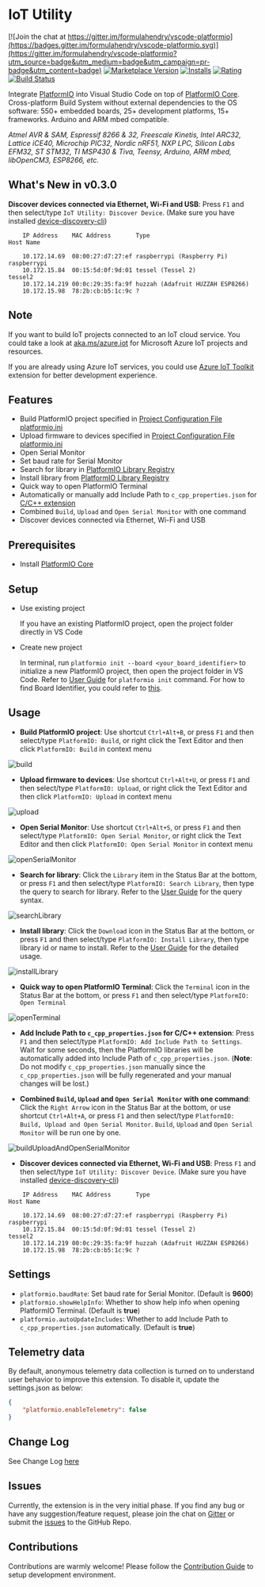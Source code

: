 # IoT Utility

[![Join the chat at https://gitter.im/formulahendry/vscode-platformio](https://badges.gitter.im/formulahendry/vscode-platformio.svg)](https://gitter.im/formulahendry/vscode-platformio?utm_source=badge&utm_medium=badge&utm_campaign=pr-badge&utm_content=badge) [![Marketplace Version](https://vsmarketplacebadge.apphb.com/version-short/formulahendry.platformio.svg)](https://marketplace.visualstudio.com/items?itemName=formulahendry.platformio) [![Installs](https://vsmarketplacebadge.apphb.com/installs-short/formulahendry.platformio.svg)](https://marketplace.visualstudio.com/items?itemName=formulahendry.platformio) [![Rating](https://vsmarketplacebadge.apphb.com/rating-short/formulahendry.platformio.svg)](https://marketplace.visualstudio.com/items?itemName=formulahendry.platformio) [![Build Status](https://travis-ci.org/formulahendry/vscode-platformio.svg?branch=master)](https://travis-ci.org/formulahendry/vscode-platformio)

Integrate [PlatformIO](http://platformio.org/) into Visual Studio Code on top of [PlatformIO Core](http://docs.platformio.org/en/stable/core.html). Cross-platform Build System without external dependencies to the OS software: 550+ embedded boards, 25+ development platforms, 15+ frameworks. Arduino and ARM mbed compatible.

*Atmel AVR & SAM, Espressif 8266 & 32, Freescale Kinetis, Intel ARC32, Lattice iCE40, Microchip PIC32, Nordic nRF51, NXP LPC, Silicon Labs EFM32, ST STM32, TI MSP430 & Tiva, Teensy, Arduino, ARM mbed, libOpenCM3, ESP8266, etc.*

## What's New in v0.3.0

**Discover devices connected via Ethernet, Wi-Fi and USB**: Press `F1` and then select/type `IoT Utility: Discover Device`. (Make sure you have installed [device-discovery-cli](https://github.com/Azure/device-discovery-cli))

```
	IP Address    MAC Address       Type                                    Host Name

	10.172.14.69  08:00:27:d7:27:ef raspberrypi (Raspberry Pi)              raspberrypi
	10.172.15.84  00:15:5d:0f:9d:01 tessel (Tessel 2)                       tessel2
	10.172.14.219 00:0c:29:35:fa:9f huzzah (Adafruit HUZZAH ESP8266)
	10.172.15.98  78:2b:cb:b5:1c:9c ?
```

## Note

If you want to build IoT projects connected to an IoT cloud service. You could take a look at [aka.ms/azure.iot](https://aka.ms/azure.iot) for Microsoft Azure IoT projects and resources.

If you are already using Azure IoT services, you could use [Azure IoT Toolkit](https://marketplace.visualstudio.com/items?itemName=vsciot-vscode.azure-iot-toolkit) extension for better development experience.

## Features

* Build PlatformIO project specified in [Project Configuration File platformio.ini](http://docs.platformio.org/en/stable/projectconf.html#projectconf)
* Upload firmware to devices specified in [Project Configuration File platformio.ini](http://docs.platformio.org/en/stable/projectconf.html#projectconf)
* Open Serial Monitor
* Set baud rate for Serial Monitor
* Search for library in [PlatformIO Library Registry](http://platformio.org/lib)
* Install library from [PlatformIO Library Registry](http://platformio.org/lib)
* Quick way to open PlatformIO Terminal
* Automatically or manually add Include Path to `c_cpp_properties.json` for [C/C++ extension](https://marketplace.visualstudio.com/items?itemName=ms-vscode.cpptools)
* Combined `Build`, `Upload` and `Open Serial Monitor` with one command
* Discover devices connected via Ethernet, Wi-Fi and USB

## Prerequisites

* Install [PlatformIO Core](http://docs.platformio.org/en/stable/installation.html)

## Setup

* Use existing project

  If you have an existing PlatformIO project, open the project folder directly in VS Code

* Create new project

  In terminal, run `platformio init --board <your_board_identifier>` to initialize a new PlatformIO project, then open the project folder in VS Code. Refer to [User Guide](http://docs.platformio.org/en/stable/userguide/cmd_init.html) for `platformio init` command. For how to find Board Identifier, you could refer to [this](http://docs.platformio.org/en/stable/quickstart.html#board-identifier).

## Usage

* **Build PlatformIO project**: Use shortcut `Ctrl+Alt+B`, or press `F1` and then select/type `PlatformIO: Build`, or right click the Text Editor and then click `PlatformIO: Build` in context menu

![build](images/build.gif)

* **Upload firmware to devices**: Use shortcut `Ctrl+Alt+U`, or press `F1` and then select/type `PlatformIO: Upload`, or right click the Text Editor and then click `PlatformIO: Upload` in context menu

![upload](images/upload.gif)

* **Open Serial Monitor**: Use shortcut `Ctrl+Alt+S`, or press `F1` and then select/type `PlatformIO: Open Serial Monitor`, or right click the Text Editor and then click `PlatformIO: Open Serial Monitor` in context menu

![openSerialMonitor](images/openSerialMonitor.gif)

* **Search for library**: Click the `Library` item in the Status Bar at the bottom, or press `F1` and then select/type `PlatformIO: Search Library`, then type the query to search for library. Refer to the [User Guide](http://docs.platformio.org/en/latest/userguide/lib/cmd_search.html#description) for the query syntax.

![searchLibrary](images/searchLibrary.gif)

* **Install library**: Click the `Download` icon in the Status Bar at the bottom, or press `F1` and then select/type `PlatformIO: Install Library`, then type library id or name to install. Refer to the [User Guide](http://docs.platformio.org/en/latest/userguide/lib/cmd_install.html#usage) for the detailed usage.

![installLibrary](images/installLibrary.gif)

* **Quick way to open PlatformIO Terminal**: Click the `Terminal` icon in the Status Bar at the bottom, or press `F1` and then select/type `PlatformIO: Open Terminal`

![openTerminal](images/openTerminal.png)

* **Add Include Path to `c_cpp_properties.json` for C/C++ extension**: Press `F1` and then select/type `PlatformIO: Add Include Path to Settings`. Wait for some seconds, then the PlatformIO libraries will be automatically added into Include Path of `c_cpp_properties.json`. (**Note**: Do not modify `c_cpp_properties.json` manually since the `c_cpp_properties.json` will be fully regenerated and your manual changes will be lost.)

* **Combined `Build`, `Upload` and `Open Serial Monitor` with one command**: Click the `Right Arrow` icon in the Status Bar at the bottom, or use shortcut `Ctrl+Alt+A`, or press `F1` and then select/type `PlatformIO: Build, Upload and Open Serial Monitor`. `Build`, `Upload` and `Open Serial Monitor` will be run one by one.

![buildUploadAndOpenSerialMonitor](images/buildUploadAndOpenSerialMonitor.png)

* **Discover devices connected via Ethernet, Wi-Fi and USB**: Press `F1` and then select/type `IoT Utility: Discover Device`. (Make sure you have installed [device-discovery-cli](https://github.com/Azure/device-discovery-cli))

```
	IP Address    MAC Address       Type                                    Host Name

	10.172.14.69  08:00:27:d7:27:ef raspberrypi (Raspberry Pi)              raspberrypi
	10.172.15.84  00:15:5d:0f:9d:01 tessel (Tessel 2)                       tessel2
	10.172.14.219 00:0c:29:35:fa:9f huzzah (Adafruit HUZZAH ESP8266)
	10.172.15.98  78:2b:cb:b5:1c:9c ?
```

## Settings

* `platformio.baudRate`: Set baud rate for Serial Monitor. (Default is **9600**)
* `platformio.showHelpInfo`: Whether to show help info when opening PlatformIO Terminal. (Default is **true**)
* `platformio.autoUpdateIncludes`: Whether to add Include Path to `c_cpp_properties.json` automatically. (Default is **true**)

## Telemetry data

By default, anonymous telemetry data collection is turned on to understand user behavior to improve this extension. To disable it, update the settings.json as below:
```json
{
    "platformio.enableTelemetry": false
}
```

## Change Log

See Change Log [here](CHANGELOG.md)

## Issues

Currently, the extension is in the very initial phase. If you find any bug or have any suggestion/feature request, please join the chat on [Gitter](https://gitter.im/formulahendry/vscode-platformio) or submit the [issues](https://github.com/formulahendry/vscode-platformio/issues) to the GitHub Repo.

## Contributions

Contributions are warmly welcome! Please follow the [Contribution Guide](CONTRIBUTING.md) to setup development environment. 

